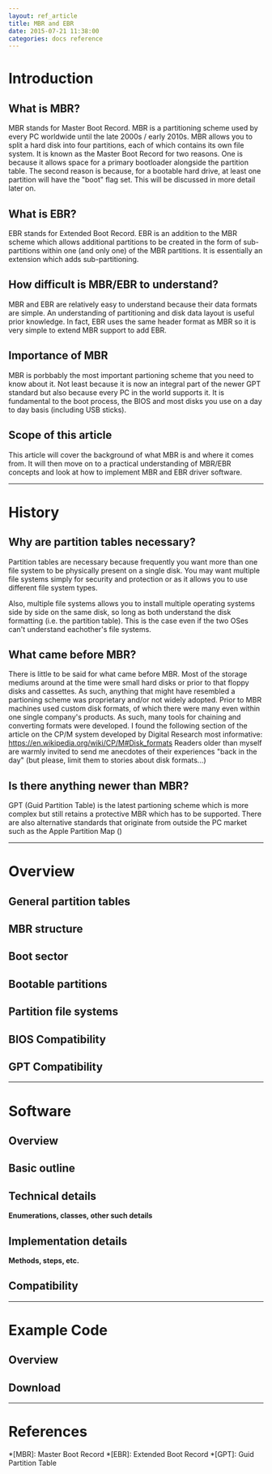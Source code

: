 ```yaml
---
layout: ref_article
title: MBR and EBR
date: 2015-07-21 11:38:00
categories: docs reference
---
```


# Introduction

## What is MBR?
MBR stands for Master Boot Record. MBR is a partitioning scheme used by every PC worldwide until the late 2000s / early 2010s. MBR allows you to split a hard disk into four partitions, each of which contains its own file system. It is known as the Master Boot Record for two reasons. One is because it allows space for a primary bootloader alongside the partition table. The second reason is because, for a bootable hard drive, at least one partition will have the "boot" flag set. This will be discussed in more detail later on.

## What is EBR?
EBR stands for Extended Boot Record. EBR is an addition to the MBR scheme which allows additional partitions to be created in the form of sub-partitions within one (and only one) of the MBR partitions. It is essentially an extension which adds sub-partitioning.

## How difficult is MBR/EBR to understand?
MBR and EBR are relatively easy to understand because their data formats are simple. An understanding of partitioning and disk data layout is useful prior knowledge. In fact, EBR uses the same header format as MBR so it is very simple to extend MBR support to add EBR.

## Importance of MBR
MBR is porbbably the most important partioning scheme that you need to know about it. Not least because it is now an integral part of the newer GPT standard but also because every PC in the world supports it. It is fundamental to the boot process, the BIOS and most disks you use on a day to day basis (including USB sticks).

## Scope of this article
This article will cover the background of what MBR is and where it comes from. It will then move on to a practical understanding of MBR/EBR concepts and look at how to implement MBR and EBR driver software.

---

# History

## Why are partition tables necessary?
Partition tables are necessary because frequently you want more than one file system to be physically present on a single disk. You may want multiple file systems simply for security and protection or as it allows you to use different file system types.

Also, multiple file systems allows you to install multiple operating systems side by side on the same disk, so long as both understand the disk formatting (i.e. the partition table). This is the case even if the two OSes can't understand eachother's file systems.

## What came before MBR?
There is little to be said for what came before MBR. Most of the storage mediums around at the time were small hard disks or prior to that floppy disks and cassettes. As such, anything that might have resembled a partioning scheme was proprietary and/or not widely adopted. Prior to MBR machines used custom disk formats, of which there were many even within one single company's products. As such, many tools for chaining and converting formats were developed. I found the following section of the article on the CP/M system developed by Digital Research most informative: https://en.wikipedia.org/wiki/CP/M#Disk_formats Readers older than myself are warmly invited to send me anecdotes of their experiences "back in the day" (but please, limit them to stories about disk formats...)

## Is there anything newer than MBR?
GPT (Guid Partition Table) is the latest partioning scheme which is more complex but still retains a protective MBR which has to be supported. There are also alternative standards that originate from outside the PC market such as the Apple Partition Map ()

---

# Overview

## General partition tables

## MBR structure

## Boot sector

## Bootable partitions

## Partition file systems

## BIOS Compatibility

## GPT Compatibility

---

# Software

## Overview

## Basic outline

## Technical details
**Enumerations, classes, other such details**

## Implementation details
**Methods, steps, etc.**

## Compatibility

---

# Example Code

## Overview

## Download

---

# References

*[MBR]: Master Boot Record
*[EBR]: Extended Boot Record
*[GPT]: Guid Partition Table
